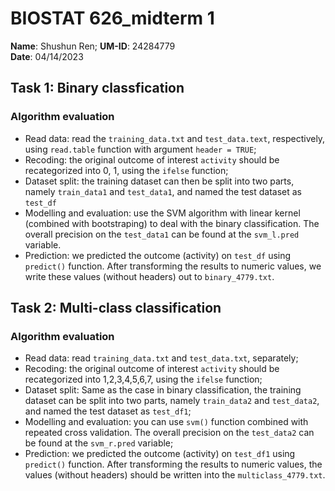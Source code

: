 # BIOSTAT 626_midterm 1
**Name**: Shushun Ren; **UM-ID**: 24284779  
**Date**: 04/14/2023

## Task 1: Binary classfication
### Algorithm evaluation
- Read data: read the `training_data.txt` and `test_data.text`, respectively, using `read.table` function with argument `header = TRUE`;
- Recoding: the original outcome of interest `activity` should be recategorized into 0, 1, using the `ifelse` function;
- Dataset split: the training dataset can then be split into two parts, namely  `train_data1` and `test_data1`, and named the test dataset as `test_df`
- Modelling and evaluation: use the SVM algorithm with linear kernel (combined with bootstraping) to deal with the binary classification. The overall precision on the `test_data1` can be found at the `svm_l.pred` variable. 
- Prediction: we predicted the outcome (activity) on `test_df` using `predict()` function. After transforming the results to numeric values, we write these values (without headers) out to `binary_4779.txt`. 

## Task 2: Multi-class classification
### Algorithm evaluation
- Read data: read `training_data.txt` and `test_data.txt`, separately;
- Recoding: the original outcome of interest `activity` should be recategorized into 1,2,3,4,5,6,7, using the `ifelse` function; 
- Dataset split: Same as the case in binary classification, the training dataset can be split into two parts, namely `train_data2` and `test_data2`, and named the test dataset as `test_df1`;
- Modelling and evaluation: you can use `svm()` function combined with repeated cross validation. The overall precision on the `test_data2` can be found at the `svm_r.pred` variable;
- Prediction: we predicted the outcome (activity) on `test_df1` using `predict()` function. After transforming the results to numeric values, the values (without headers) should be written into the `multiclass_4779.txt`.

